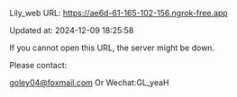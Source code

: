Lily_web URL: https://ae6d-61-165-102-156.ngrok-free.app

Updated at: 2024-12-09 18:25:58

If you cannot open this URL, the server might be down.

Please contact: 

goley04@foxmail.com Or Wechat:GL_yeaH